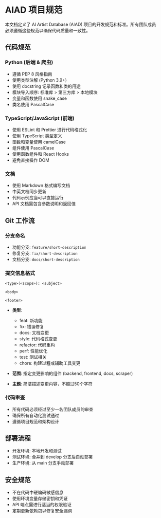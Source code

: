 # AIAD 项目规范

本文档定义了 AI Artist Database (AIAD) 项目的开发规范和标准。所有团队成员必须遵循这些规范以确保代码质量和一致性。

## 代码规范

### Python (后端 & 爬虫)

- 遵循 PEP 8 风格指南
- 使用类型注解 (Python 3.9+)
- 使用 docstring 记录函数和类的用途
- 模块导入顺序: 标准库 > 第三方库 > 本地模块
- 变量和函数使用 snake_case
- 类名使用 PascalCase

### TypeScript/JavaScript (前端)

- 使用 ESLint 和 Prettier 进行代码格式化
- 使用 TypeScript 类型定义
- 函数和变量使用 camelCase
- 组件使用 PascalCase
- 使用函数组件和 React Hooks
- 避免直接操作 DOM

### 文档

- 使用 Markdown 格式编写文档
- 中英文档同步更新
- 代码示例应当可以直接运行
- API 文档需包含参数说明和返回值

## Git 工作流

### 分支命名

- 功能分支: `feature/short-description`
- 修复分支: `fix/short-description`
- 文档分支: `docs/short-description`

### 提交信息格式

```
<type>(<scope>): <subject>

<body>

<footer>
```

- **类型**:
  - feat: 新功能
  - fix: 错误修复
  - docs: 文档变更
  - style: 代码格式变更
  - refactor: 代码重构
  - perf: 性能优化
  - test: 测试相关
  - chore: 构建过程或辅助工具变更

- **范围**: 指定变更影响的组件 (backend, frontend, docs, scraper)

- **主题**: 简洁描述变更内容，不超过50个字符

### 代码审查

- 所有代码必须经过至少一名团队成员的审查
- 确保所有自动化测试通过
- 遵循项目规范和架构设计

## 部署流程

- 开发环境: 本地开发和测试
- 测试环境: 合并到 develop 分支后自动部署
- 生产环境: 从 main 分支手动部署

## 安全规范

- 不在代码中硬编码敏感信息
- 使用环境变量存储密钥和凭证
- API 端点需进行适当的权限验证
- 定期更新依赖包以修复安全漏洞 